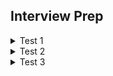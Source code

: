## Interview Prep

<!-- Test 1 -->
<details>
    <summary>Test 1</summary>
    <ul>
        <li><a>https://jsonplaceholder.typicode.com/users</a></li>   
        <li>Use the Api to connect and display on the dom</li>   
    </ul>
</details>

<!-- Test 2 -->
<details>
    <summary>Test 2</summary>
    <ul>
        <li><a>https://jsonplaceholder.typicode.com/users</a></li>   
        <li>Use a button displays a picture and name. Every time you click the button you display a new user</li>   
    </ul>
</details>

<!-- Test 3 -->
<details>
    <summary>Test 3</summary>
    <ul>
        <li>Create a grocery list</li>   
    </ul>
</details>